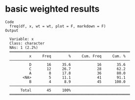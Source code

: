 # basic weighted results

    Code
      freq(df, x, wt = wt, plot = F, markdown = F)
    Output
      
      Variable: x
      Class: character
      NAs: 1 (2.2%)
      ═══════════════════════════════════════════════════════
               x     Freq        %     Cum. Freq     Cum. %
      ───────────────────────────────────────────────────────
               D       16     35.6            16       35.6
               C       12     26.7            28       62.2
               A        8     17.8            36       80.0
            <NA>        5     11.1            41       91.1
               B        4      8.9            45      100.0
      ───────────────────────────────────────────────────────
           Total       45     100%                         
      ═══════════════════════════════════════════════════════

